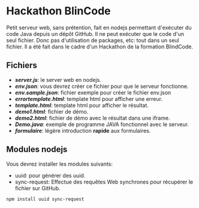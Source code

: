 # Hackathon BlinCode
Petit serveur web, sans prétention, fait en nodejs permettant d'exécuter du code Java depuis un dépôt GitHub. Il ne peut exécuter que le code d'un seul fichier. Donc pas d'utilisation de packages, etc: tout dans un seul fichier. Il a été fait dans le cadre d'un Hackathon de la formation BlindCode.

## Fichiers
- ***server.js***: le server web en nodejs.
- ***env.json***: vous devrez créer ce fichier pour que le serveur fonctionne.
- ***env.sample.json***: fichier exemple pour créer le fichier env.json
- ***errortemplate.html***: template html pour afficher une erreur.
- ***template.html***: template html pour afficher le résultat.
- ***demo1.html***: fichier de démo.
- ***demo2.html***: fichier de démo avec le résultat dans une iframe.
- ***Demo.java***: exemple de programme JAVA fonctionnel avec le serveur.
- ***formulaire***: légère introduction **rapide** aux formulaires.

## Modules nodejs
Vous devrez installer les modules suivants:
- uuid: pour générer des uuid.
- sync-request: Effectue des requêtes Web synchrones pour récupérer le fichier sur GitHub.

```shell
npm install uuid sync-request
```